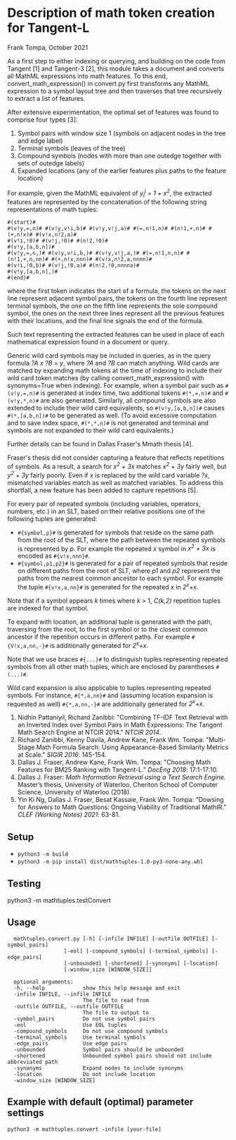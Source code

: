 # Description of math token creation for Tangent-L
Frank Tompa, October 2021

As a first step to either indexing or querying, and building on the code from Tangent [1] and Tangent-3 [2], this module takes a document and converts all MathML expressions into math features. To this end, convert_math_expression() in convert.py first transforms any MathML expression to a symbol layout tree and then traverses that tree recursively to extract a list of features.

After extensive experimentation, the optimal set of features was found to comprise four types [3]:
   1. Symbol pairs with window size 1 (symbols on adjacent nodes in the tree and edge label)
   2. Terminal symbols (leaves of the tree)
   3. Compound symbols (nodes with more than one outedge together with sets of outedge labels)
   4. Expanded locations (any of the earlier features plus paths to the feature location)

For example, given the MathML equivalent of _y<sub>i</sub><sup>j</sup> = 1 + x<sup>2</sup>_, the extracted features are represented by the concatenation of the following string representations of math tuples:
 ```
 #(start)#
 #(v!y,=,n)# #(v!y,v!i,b)# #(v!y,v!j,a)# #(=,n!1,n)# #(n!1,+,n)# #(+,n!x)# #(v!x,n!2,a)#
 #(v!i,!0)# #(v!j,!0)# #(n!2,!0)#
 #(v!y,[a,b,n])#
 #(v!y,=,n,)# #(v!y,v!i,b,)# #(v!y,v!j,a,)# #(=,n!1,n,n)# #(n!1,+,n,nn)# #(+,n!x,nnn)# #(v!x,n!2,a,nnnn)#
 #(v!i,!0,b)# #(v!j,!0,a)# #(n!2,!0,nnnna)#
 #(v!y,[a,b,n],)#
 #(end)#
 ```
where the first token indicates the start of a formula, the tokens on the next line represent adjacent symbol pairs, the tokens on the fourth line represent terminal symbols, the one on the fifth line represents the sole compound symbol, the ones on the next three lines represent all the previous features with their locations, and the final line signals the end of the formula.
 
Such text representing the extracted features can be used in place of each mathematical expression found in a document or query. 

Generic wild card symbols may be included in queries, as in the query formula _?A x ?B = y_, where _?A_ and _?B_ can match anything. Wild cards are matched by expanding math tokens at the time of indexing to include their wild card token matches (by calling convert_math_expression() with synonyms=True when indexing). For example, when a symbol pair such as `#(v!y,=,n)#` is generated at index time, two additional tokens `#(*,=,n)#` and `#(v!y,*,n)#` are also generated. Similarly, all compound symbols are also extended to include their wild card equivalents, so `#(v!y,[a,b,n])#` causes `#(*,[a,b,n])#` to be generated as well. (To avoid excessive computation and to save index space, `#(*,*,n)#` is not generated and terminal and symbols are not expanded to their wild card equivalents.)

Further details can be found in Dallas Fraser's Mmath thesis [4].

Fraser's thesis did not consider capturing a feature that reflects repetitions of symbols. As a result, a search for _x<sup>2</sup> + 3x_ matches _x<sup>2</sup> + 3y_ fairly well, but _y<sup>2</sup> + 3y_ fairly poorly. Even if _x_ is replaced by the wild card variable _?x_, mismatched variables match as well as matched variables. To address this shortfall, a new feature has been added to capture repetitions [5]. 

For every pair of repeated symbols (including variables, operators, numbers, etc.) in an SLT, based on their relative  positions one of the following tuples are generated:

- `#{symbol,p}#` is generated for symbols that reside on the same path from the root of the SLT, where the path between the repeated symbols is represented by _p_. For example the repeated _x_ symbol in _x<sup>2</sup> + 3x_ is encoded as `#{v!x,nnn}#`.
- `#{symbol,p1,p2}#` is generated for a pair of repeated symbols that reside on different paths from the root of SLT, where _p1_ and _p2_ represent the paths from the nearest common ancestor to each symbol. For example the tuple `#{v!x,a,nn}#` is generated for the repeated _x_ in _2<sup>x</sup>+x_.  

Note that if a symbol appears _k_ times where _k_ > 1, _C(k,2)_ repetition tuples are indexed for that symbol.
 
To expand with location, an additional tuple is generated with the path, traversing from the root, to the first symbol or to the closest common ancestor if the repetition occurs in different paths. For example `#{V!x,a,nn,-}#` is additionally generated for _2<sup>x</sup>+x_. 

Note that we use braces `#{...}#` to distinguish tuples representing repeated symbols from all other math tuples, which are enclosed by parentheses `#(...)#`.

Wild card expansion is also applicable to tuples representing repeated symbols. For instance, `#{*,a,nn}#` and (assuming location expansion is requested as well) `#{*,a,nn,-}#` are additionally generated for _2<sup>x</sup>+x_.

1. Nidhin Pattaniyil, Richard Zanibbi: "Combining TF-IDF Text Retrieval with an Inverted Index over Symbol Pairs in Math Expressions: The Tangent Math Search Engine at NTCIR 2014." _NTCIR 2014_.
2. Richard Zanibbi, Kenny Davila, Andrew Kane, Frank Wm. Tompa: "Multi-Stage Math Formula Search: Using Appearance-Based Similarity Metrics at Scale." _SIGIR 2016_: 145-154.
3. Dallas J. Fraser, Andrew Kane, Frank Wm. Tompa: "Choosing Math Features for BM25 Ranking with Tangent-L." _DocEng 2018_: 17:1-17:10.
4. Dallas J. Fraser: _Math Information Retrieval using a Text Search Engine._ Master’s thesis, University of Waterloo, Cheriton School of Computer Science, University of Waterloo (2018).
5. Yin Ki Ng, Dallas J. Fraser, Besat Kassaie, Frank Wm. Tompa: "Dowsing for Answers to Math Questions: Ongoing Viability of Traditional MathIR." _CLEF (Working Notes) 2021_: 63-81.

## Setup
- `python3 -m build`
- `python3 -m pip install dist/mathtuples-1.0-py3-none-any.whl`

## Testing
  python3 -m mathtuples.testConvert

## Usage
```
  mathtuples.convert.py [-h] [-infile INFILE] [-outfile OUTFILE] [-symbol_pairs]
                  [-eol] [-compound_symbols] [-terminal_symbols] [-edge_pairs]
                  [-unbounded] [-shortened] [-synonyms] [-location]
                  [-window_size [WINDOW_SIZE]]

  optional arguments:
  -h, --help            show this help message and exit
  -infile INFILE, --infile INFILE
                        The file to read from
  -outfile OUTFILE, --outfile OUTFILE
                        The file to output to
  -symbol_pairs         Do not use symbol pairs
  -eol                  Use EOL tuples
  -compound_symbols     Do not use compound symbols
  -terminal_symbols     Use terminal symbols
  -edge_pairs           Use edge pairs
  -unbounded            Symbol pairs should be unbounded
  -shortened            Unbounded symbol pairs should not include abbreviated path
  -synonyms             Expand nodes to include synonyms
  -location             Do not include location
  -window_size [WINDOW_SIZE]
  ```

## Example with default (optimal) parameter settings
  `python3 -m mathtuples.convert -infile [your-file]`
